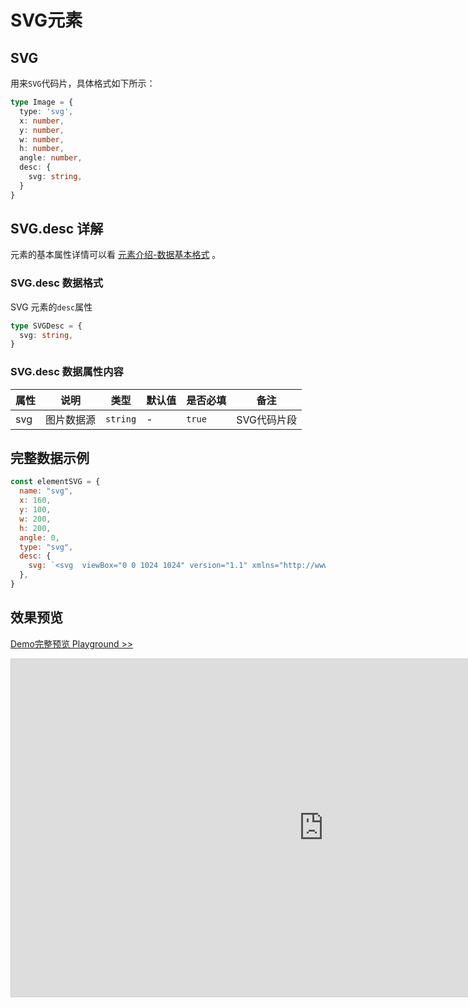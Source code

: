 # SVG元素

## SVG

用来`SVG`代码片，具体格式如下所示：

```ts
type Image = {
  type: 'svg',
  x: number,
  y: number,
  w: number,
  h: number,
  angle: number,
  desc: {
    svg: string,
  }
}
```

## SVG.desc 详解

元素的基本属性详情可以看 [元素介绍-数据基本格式](./info.md#数据基本格式) 。

### SVG.desc 数据格式

SVG 元素的`desc`属性

```ts
type SVGDesc = {
  svg: string,
}
```

### SVG.desc 数据属性内容


|属性|说明|类型|默认值|是否必填|备注|
|--|--|--|--|--|--|
| svg | 图片数据源 |`string`| - | `true` | SVG代码片段 |


## 完整数据示例

```js
const elementSVG = {
  name: "svg",
  x: 160,
  y: 100,
  w: 200,
  h: 200,
  angle: 0,
  type: "svg",
  desc: {
    svg: `<svg  viewBox="0 0 1024 1024" version="1.1" xmlns="http://www.w3.org/2000/svg"  width="400" height="400"><path d="M512 1013.76c-277.11488 0-501.76-224.64512-501.76-501.76S234.88512 10.24 512 10.24s501.76 224.64512 501.76 501.76-224.64512 501.76-501.76 501.76z m0-51.02592c248.9344 0 450.73408-201.79968 450.73408-450.73408 0-248.9344-201.79968-450.73408-450.73408-450.73408-248.9344 0-450.73408 201.79968-450.73408 450.73408 0 248.9344 201.79968 450.73408 450.73408 450.73408zM456.9856 637.9008l295.45984-339.94752a26.4192 26.4192 0 0 1 37.59616-2.31936 28.32896 28.32896 0 0 1 3.10784 38.8608l-307.01568 380.38016a30.72 30.72 0 0 1-42.90048 4.84864L235.44832 556.2368a32.128 32.128 0 0 1-5.74976-44.6464 32.1536 32.1536 0 0 1 44.544-6.58944l182.74304 132.90496z" fill="#1890ff"></path></svg>`
  },
}
```


## 效果预览

[Demo完整预览 Playground >>](https://idrawjs.github.io/playground/?demo=elem-svg)

<iframe 
    src="https://idrawjs.github.io/playground/?demo=elem-svg&header=false&sider=false&default-editor-split=37" 
    width="1000" height="540" frameborder="no" border="0"
    style="border: 1px solid #cecece; margin: 0px auto;"
  ></iframe>